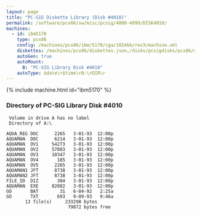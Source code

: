 ```yaml
---
layout: page
title: "PC-SIG Diskette Library (Disk #4010)"
permalink: /software/pcx86/sw/misc/pcsig/4000-4999/DISK4010/
machines:
  - id: ibm5170
    type: pcx86
    config: /machines/pcx86/ibm/5170/cga/1024kb/rev3/machine.xml
    diskettes: /machines/pcx86/diskettes.json,/disks/pcsigdisks/pcx86/diskettes.json
    autoGen: true
    autoMount:
      B: "PC-SIG Library Disk #4010"
    autoType: $date\r$time\rB:\rDIR\r
---
```


{% include machine.html id="ibm5170" %}

### Directory of PC-SIG Library Disk #4010

     Volume in drive A has no label
     Directory of A:\

    AQUA_REG DOC      2265   3-01-93  12:00p
    AQUAMAN  DOC      6214   3-01-93  12:00p
    AQUAMAN  OV1     54273   3-01-93  12:00p
    AQUAMAN  OV2     57083   3-01-93  12:00p
    AQUAMAN  OV3     10347   3-01-93  12:00p
    AQUAMAN  OV4       185   3-01-93  12:00p
    AQUAMAN  OV5      2265   3-01-93  12:00p
    AQUAMAN1 JFT      8738   3-01-93  12:00p
    AQUAMAN2 JFT      8738   3-01-93  12:00p
    FILE_ID  DIZ       384   3-01-93  12:00p
    AQUAMAN  EXE     82082   3-01-93  12:00p
    GO       BAT        31   6-04-92   2:25a
    GO       TXT       693   9-09-93   9:46a
           13 file(s)     233298 bytes
                           79872 bytes free
